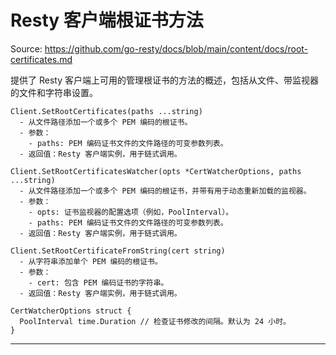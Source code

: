 # Resty 客户端根证书方法

Source: https://github.com/go-resty/docs/blob/main/content/docs/root-certificates.md

提供了 Resty 客户端上可用的管理根证书的方法的概述，包括从文件、带监视器的文件和字符串设置。

```APIDOC
Client.SetRootCertificates(paths ...string)
  - 从文件路径添加一个或多个 PEM 编码的根证书。
  - 参数：
    - paths: PEM 编码证书文件的文件路径的可变参数列表。
  - 返回值：Resty 客户端实例，用于链式调用。

Client.SetRootCertificatesWatcher(opts *CertWatcherOptions, paths ...string)
  - 从文件路径添加一个或多个 PEM 编码的根证书，并带有用于动态重新加载的监视器。
  - 参数：
    - opts: 证书监视器的配置选项（例如，PoolInterval）。
    - paths: PEM 编码证书文件的文件路径的可变参数列表。
  - 返回值：Resty 客户端实例，用于链式调用。

Client.SetRootCertificateFromString(cert string)
  - 从字符串添加单个 PEM 编码的根证书。
  - 参数：
    - cert: 包含 PEM 编码证书的字符串。
  - 返回值：Resty 客户端实例，用于链式调用。

CertWatcherOptions struct {
  PoolInterval time.Duration // 检查证书修改的间隔。默认为 24 小时。
}
```

--------------------------------
